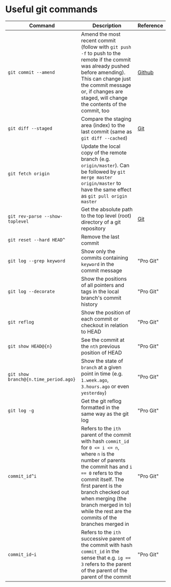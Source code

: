 # Useful git commands
| Command | Description | Reference |
| ------- | ----------- | --------- |
| `git commit --amend` | Amend the most recent commit (follow with `git push -f` to push to the remote if the commit was already pushed before amending). This can change just the commit message or, if changes are staged, will change the contents of the commit, too | [Github](https://help.github.com/articles/changing-a-commit-message/#commit-has-not-been-pushed-online) |
| `git diff --staged` | Compare the staging area (index) to the last commit (same as `git diff --cached`) | [Git](https://git-scm.com/docs/git-diff) |
| `git fetch origin` | Update the local copy of the remote branch (e.g. `origin/master`). Can be followed by `git merge master origin/master` to have the same effect as `git pull origin master` |
| `git rev-parse --show-toplevel` | Get the absolute path to the top level (root) directory of a git repository | [Git](https://git-scm.com/docs/git-rev-parse)
| `git reset --hard HEAD^` | Remove the last commit |
| `git log --grep keyword` | Show only the commits containing `keyword` in the commit message | "Pro Git" |
| `git log --decorate` | Show the positions of all pointers and tags in the local branch's commit history | "Pro Git" |
| `git reflog` | Show the position of each commit or checkout in relation to HEAD | "Pro Git" |
| `git show HEAD@{n}` | See the commit at the `nth` previous position of HEAD | "Pro Git" |
| `git show branch@{n.time_period.ago}` | Show the state of `branch` at a given point in time (e.g. `1.week.ago`, `3.hours.ago` or even  `yesterday`) | "Pro Git" |
| `git log -g` | Get the git reflog formatted in the same way as the git log | "Pro Git" |
| `commit_id^i` | Refers to the `ith` parent of the commit with hash `commit_id` for `0 <= i <= n`, where `n` is the number of parents the commit has and `i == 0` refers to the commit itself. The first parent is the branch checked out when merging (the branch merged in to) while the rest are the commits of the branches merged in | "Pro Git" |
| `commit_id~i` | Refers to the `ith` successive parent of the commit with hash `commit_id` in the sense that e.g. `ig == 3` refers to the parent of the parent of the parent of the commit | "Pro Git" |
